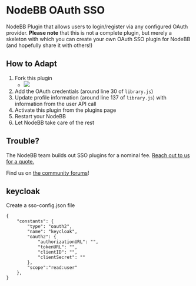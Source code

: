 # NodeBB OAuth SSO

NodeBB Plugin that allows users to login/register via any configured OAuth provider. **Please note** that this is not a complete plugin, but merely a skeleton with which you can create your own OAuth SSO plugin for NodeBB (and hopefully share it with others!)

## How to Adapt

1. Fork this plugin
    * ![](http://i.imgur.com/APWHJsa.png)
1. Add the OAuth credentials (around line 30 of `library.js`)
1. Update profile information (around line 137 of `library.js`) with information from the user API call
1. Activate this plugin from the plugins page
1. Restart your NodeBB
1. Let NodeBB take care of the rest

## Trouble?

The NodeBB team builds out SSO plugins for a nominal fee. [Reach out to us for a quote.](mailto:sales@nodebb.org)

Find us on [the community forums](http://community.nodebb.org)!

## keycloak
Create a sso-config.json file

```
{
    "constants": {
        "type": "oauth2",
        "name": "keycloak",
        "oauth2": {
            "authorizationURL": "",
            "tokenURL": "",
            "clientID": "",
            "clientSecret": ""
        },
        "scope":"read:user"
    },
}
```
